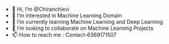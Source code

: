 - 👋 Hi, I’m @Chiranchievi
- 👀 I’m interested in Machine Learning Domain
- 🌱 I’m currently learning Machine Learning and Deep Learning
- 💞️ I’m looking to collaborate on Machine Learning Projects
- 📫 How to reach me : Contact-6369171507
<!---
Chiranchievi/Chiranchievi is a ✨ special ✨ repository because its `README.md` (this file) appears on your GitHub profile.
You can click the Preview link to take a look at your changes.
--->
